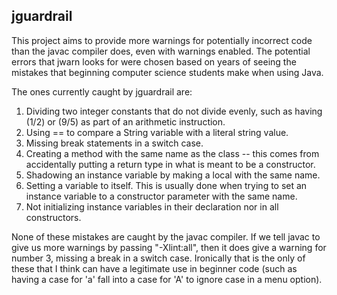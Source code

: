 jguardrail
-----

This project aims to provide more warnings for potentially incorrect code than
the javac compiler does, even with warnings enabled.  The potential errors that
jwarn looks for were chosen based on years of seeing the mistakes that beginning
computer science students make when using Java.

The ones currently caught by jguardrail are:
1. Dividing two integer constants that do not divide evenly, such as having
   (1/2) or (9/5) as part of an arithmetic instruction.
2. Using == to compare a String variable with a literal string value.
3. Missing break statements in a switch case.
4. Creating a method with the same name as the class -- this comes from
   accidentally putting a return type in what is meant to be a constructor.
5. Shadowing an instance variable by making a local with the same name.
6. Setting a variable to itself.  This is usually done when trying to
   set an instance variable to a constructor parameter with the same name.
7. Not initializing instance variables in their declaration nor in all
   constructors.

None of these mistakes are caught by the javac compiler.  If we tell javac to
give us more warnings by passing "-Xlint:all", then it does give a warning for
number 3, missing a break in a switch case.  Ironically that is the only of
these that I think can have a legitimate use in beginner code (such as having
a case for 'a' fall into a case for 'A' to ignore case in a menu option).


